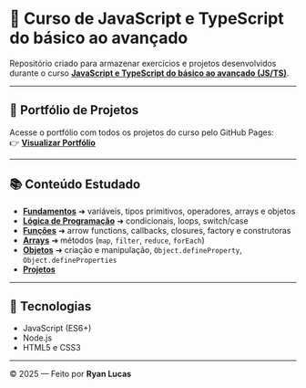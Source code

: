 # 📘 Curso de JavaScript e TypeScript do básico ao avançado

Repositório criado para armazenar exercícios e projetos desenvolvidos durante o curso **[JavaScript e TypeScript do básico ao avançado (JS/TS)](https://www.udemy.com/course/curso-de-javascript-moderno-do-basico-ao-avancado/)**.

---

## 🚀 Portfólio de Projetos
Acesse o portfólio com todos os projetos do curso pelo GitHub Pages:  
👉 **[Visualizar Portfólio](https://ryanlcampos.github.io/Curso-JavaScript-e-TypeScript/)**

---

## 📚 Conteúdo Estudado
- [**Fundamentos**](./JS/MODULO_1_JS_BASICO_INICIANTES/) ➜ variáveis, tipos primitivos, operadores, arrays e objetos  
- [**Lógica de Programação**](./JS/MODULO_2_JS_LOGICA_PROGRAMACAO/) ➜ condicionais, loops, switch/case  
- [**Funções**](./JS/MODULO_3_JS_FUNCOES_AVANCADO/) ➜ arrow functions, callbacks, closures, factory e construtoras  
- [**Arrays**](./JS/MODULO_4_JS_ARRAYS_AVANCADO/) ➜ métodos (`map`, `filter`, `reduce`, `forEach`)
- [**Objetos**](./JS/Modulo_5_JS_OBJETOS_PROTOTYPES_AVANCADO/) ➜ criação e manipulação, `Object.defineProperty`, `Object.defineProperties`    
- [**Projetos**](./JS/Projetos/)

---

## 🚀 Tecnologias
- JavaScript (ES6+)  
- Node.js  
- HTML5 e CSS3
  
---

© 2025 — Feito por **Ryan Lucas**
